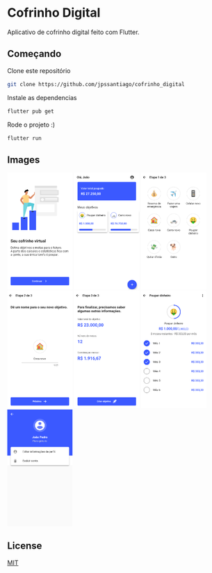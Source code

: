 # Cofrinho Digital

Aplicativo de cofrinho digital feito com Flutter.

## Começando

Clone este repositório

```bash
git clone https://github.com/jpssantiago/cofrinho_digital
```

Instale as dependencias

```bash
flutter pub get
```

Rode o projeto :)

```bash
flutter run
```

## Images

<img src="assets/readme_images/readme_image_0.png" alt="drawing" width="150"/>
<img src="assets/readme_images/readme_image_1.png" alt="drawing" width="150"/>
<img src="assets/readme_images/readme_image_2.png" alt="drawing" width="150"/>
<img src="assets/readme_images/readme_image_3.png" alt="drawing" width="150"/>
<img src="assets/readme_images/readme_image_4.png" alt="drawing" width="150"/>
<img src="assets/readme_images/readme_image_5.png" alt="drawing" width="150"/>
<img src="assets/readme_images/readme_image_6.png" alt="drawing" width="150"/>

## License
[MIT](LICENSE)